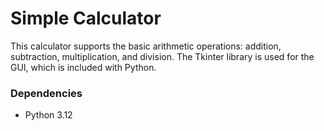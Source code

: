 # Simple Calculator

This calculator supports the basic arithmetic operations: addition, subtraction, multiplication, and division. The Tkinter library is used for the GUI, which is included with Python.

### Dependencies

* Python 3.12